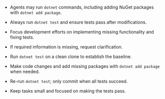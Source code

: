 - Agents may run `dotnet` commands, including adding NuGet packages with `dotnet add package`.
- Always run `dotnet test` and ensure tests pass after modifications.
- Focus development efforts on implementing missing functionality and fixing tests.
- If required information is missing, request clarification.

- Run `dotnet test` on a clean clone to establish the baseline.
- Make code changes and add missing packages with `dotnet add package` when needed.
- Re-run `dotnet test`; only commit when all tests succeed.
- Keep tasks small and focused on making the tests pass.

